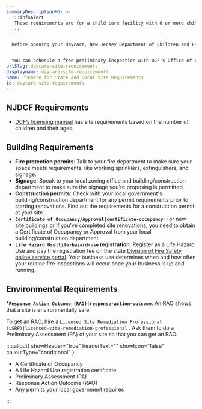 ```yaml
---
summaryDescriptionMd: >-
  :::infoAlert 
   These requirements are for a child care facility with 6 or more children. Go to your profile to change this selection if necessary.
  :::


  Before opening your daycare, New Jersey Department of Children and Families (DCF) and your local government require your building and property to be inspected.


  You can schedule a free preliminary inspection with DCF's Office of Licensing at 1-877-667-9845.
urlSlug: daycare-site-requirements
displayname: daycare-site-requirements
name: Prepare for State and Local Site Requirements
id: daycare-site-requirements
---
```

## NJDCF Requirements

* [DCF’s licensing manual](https://www.nj.gov/dcf/providers/licensing/laws/CCCmanual.pdf) has site requirements based on the number of children and their ages.

## Building Requirements

* **Fire protection permits**: Talk to your fire department to make sure your space meets requirements, like working sprinklers, extinguishers, and signage.
* **Signage**: Speak to your local zoning office and building/construction department to make sure the signage you're proposing is permitted.
* **Construction permits**: Check with your local government's building/construction department for any permit requirements prior to starting renovations. Find out the requirements for a construction permit at your site.
* **`Certificate of Occupancy/Approval|certificate-occupancy`**: For new site buildings or if you've completed site renovations, you need to obtain a Certificate of Occupancy or Approval from your local building/construction department.
* **`Life Hazard Use|life-hazard-use` registration**: Register as a Life Hazard Use and pay the registration fee on the state [Division of Fire Safety online service portal](https://firesolutions.dca.nj.gov/ultra-fire-home/). Your business use determines when and how often your routine fire inspections will occur once your business is up and running.

## Environmental Requirements

***`Response Action Outcome (RAO)|response-action-outcome`**:  An RAO shows that a site is environmentally safe.

To get an RAO, hire a `Licensed Site Remediation Professional (LSRP)|licensed-site-remediation-professional` . Ask them to do a Preliminary Assessment (PA) of your site so that you can get an RAO.

:::callout{ showHeader="true" headerText="" showIcon="false" calloutType="conditional" }

* A Certificate of Occupancy
* A Life Hazard Use registration certificate
* Preliminary Assessment (PA)
* Response Action Outcome (RAO)
* Any permits your local government requires

:::